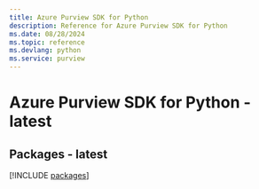 ```yaml
---
title: Azure Purview SDK for Python
description: Reference for Azure Purview SDK for Python
ms.date: 08/28/2024
ms.topic: reference
ms.devlang: python
ms.service: purview
---
```

# Azure Purview SDK for Python - latest
## Packages - latest
[!INCLUDE [packages](purview-index.md)]